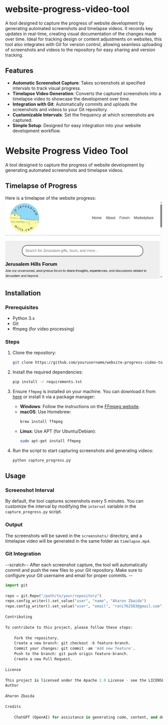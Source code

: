 # website-progress-video-tool

A tool designed to capture the progress of website development by generating automated screenshots and timelapse videos. It records key updates in real-time, creating visual documentation of the changes made over time. Ideal for tracking design or content adjustments on websites, this tool also integrates with Git for version control, allowing seamless uploading of screenshots and videos to the repository for easy sharing and version tracking.

## Features

- **Automatic Screenshot Capture**: Takes screenshots at specified intervals to track visual progress.
- **Timelapse Video Generation**: Converts the captured screenshots into a timelapse video to showcase the development over time.
- **Integration with Git**: Automatically commits and uploads the screenshots and videos to your Git repository.
- **Customizable Intervals**: Set the frequency at which screenshots are captured.
- **Simple Setup**: Designed for easy integration into your website development workflow.

# Website Progress Video Tool

A tool designed to capture the progress of website development by generating automated screenshots and timelapse videos.

## Timelapse of Progress

Here is a timelapse of the website progress:
![Website Progress Timelapse](https://raw.githubusercontent.com/roni762583/website-progress-video-tool/main/progress-screenshots.gif)

## Installation

### Prerequisites

- Python 3.x
- Git
- ffmpeg (for video processing)

### Steps

1. Clone the repository:

    ```bash
    git clone https://github.com/yourusername/website-progress-video-tool.git
    ```

2. Install the required dependencies:

    ```bash
    pip install -r requirements.txt
    ```

3. Ensure `ffmpeg` is installed on your machine. You can download it from [here](https://ffmpeg.org/download.html) or install it via a package manager:
   
   - **Windows**: Follow the instructions on the [FFmpeg website](https://ffmpeg.org/download.html).
   - **macOS**: Use Homebrew:
     ```bash
     brew install ffmpeg
     ```
   - **Linux**: Use APT (for Ubuntu/Debian):
     ```bash
     sudo apt-get install ffmpeg
     ```

4. Run the script to start capturing screenshots and generating videos:

    ```bash
    python capture_progress.py
    ```

## Usage

### Screenshot Interval
By default, the tool captures screenshots every 5 minutes. You can customize the interval by modifying the `interval` variable in the `capture_progress.py` script.

### Output
The screenshots will be saved in the `screenshots/` directory, and a timelapse video will be generated in the same folder as `timelapse.mp4`.

### Git Integration
--scratch-- After each screenshot capture, the tool will automatically commit and push the new files to your Git repository. Make sure to configure your Git username and email for proper commits. --

```python
import git

repo = git.Repo("/path/to/your/repository")
repo.config_writer().set_value("user", "name", "Aharon Zbaida")
repo.config_writer().set_value("user", "email", "roni762583@gmail.com")

Contributing

To contribute to this project, please follow these steps:

    Fork the repository.
    Create a new branch: git checkout -b feature-branch.
    Commit your changes: git commit -am 'Add new feature'.
    Push to the branch: git push origin feature-branch.
    Create a new Pull Request.

License

This project is licensed under the Apache 2.0 License - see the LICENSE file for details.
Author

Aharon Zbaida

Credits

    ChatGPT (OpenAI) for assistance in generating code, content, and documentation.
